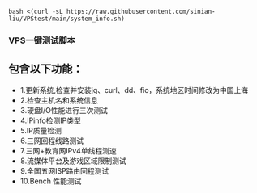 ```
bash <(curl -sL https://raw.githubusercontent.com/sinian-liu/VPStest/main/system_info.sh)
```
### VPS一键测试脚本


## 包含以下功能：
- 1.更新系统,检查并安装jq、curl、dd、fio，系统地区时间修改为中国上海
- 2.检查主机名和系统信息
- 3.硬盘I/O性能进行三次测试
- 4.IPinfo检测IP类型
- 5.IP质量检测
- 6.三网回程线路测试
- 7.三网+教育网IPv4单线程测速
- 8.流媒体平台及游戏区域限制测试
- 9.全国五网ISP路由回程测试
- 10.Bench 性能测试

